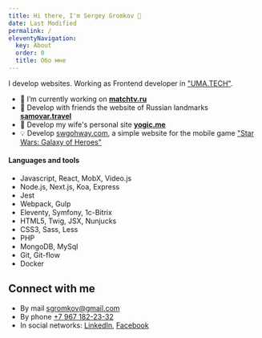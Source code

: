 ```yaml
---
title: Hi there, I'm Sergey Gromkov 👋
date: Last Modified
permalink: /
eleventyNavigation:
  key: About
  order: 0
  title: Обо мне
---
```


I develop websites. Working as Frontend developer in ["UMA.TECH"](https://uma.tech/).

- 👔 I’m currently working on **[matchtv.ru](https://matchtv.ru)**
- 👯 Develop with friends the website of&nbsp;Russian landmarks **[samovar.travel](https://samovar.travel)**
- 🌹 Develop my wife's personal site **[yogic.me](https://github.com/sgromkov/yogic.me)**
- 💡 Develop [swgohway.com](https://swgohway.com), a simple website for the mobile game ["Star Wars: Galaxy of Heroes"](https://www.ea.com/ru-ru/games/starwars/galaxy-of-heroes)

#### Languages and tools

- Javascript, React, MobX, Video.js
- Node.js, Next.js, Koa, Express
- Jest
- Webpack, Gulp
- Eleventy, Symfony, 1c-Bitrix
- HTML5, Twig, JSX, Nunjucks
- CSS3, Sass, Less
- PHP
- MongoDB, MySql
- Git, Git-flow
- Docker

## Connect with me
* By mail [sgromkov@gmail.com](mailto:sgromkov@gmail.com)
* By phone [+7 967 182-23-32](tel:+79671822332)
* In social networks: [LinkedIn](https://ru.linkedin.com/in/sgromkov), [Facebook](https://www.facebook.com/sgromkov)
